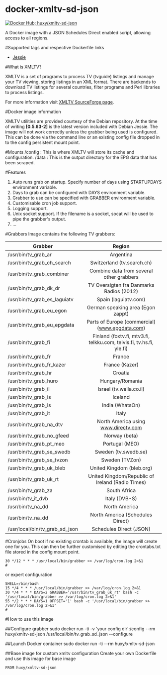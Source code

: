 docker-xmltv-sd-json
======
 [![Docker Hub; huxy/xmltv-sd-json](https://img.shields.io/badge/dockerhub-xmltv--sd--json-blue.svg)](https://registry.hub.docker.com/h/huxy/xmltv-sd-json)

A Docker image with a JSON Schedules Direct enabled script, allowing access to all regions.

#Supported tags and respective Dockerfile links

* [Jessie](https://github.com/HuxyUK/docker-xmltv-sd-json/blob/master/Dockerfile)


#What is XMLTV?

XMLTV is a set of programs to process TV (tvguide) listings and manage your TV viewing, storing listings in an XML format. There are backends to download TV listings for several countries, filter programs and Perl libraries to process listings.

For more information visit [XMLTV SourceForge page](http://sourceforge.net/projects/xmltv/).

#Docker image information

XMLTV utilities are provided courtesy of the Debian repository. At the time of writing **[0.5.63-2]** is the latest version included with Debian Jessie. The image will not work correctly unless the grabber being used is configured. This can be done via the command line or an existing config file dropped in to the config persistent mount point. 

#Mounts
    /config : This is where XMLTV will store its cache and configuration.
    /data   : This is the output directory for the EPG data that has been scraped.
    
#Features
1. Auto runs grab on startup. Specify number of days using STARTUPDAYS environment variable.
2. Days to grab can be configured with DAYS environment variable.
3. Grabber to use can be specified with GRABBER environment variable. 
4. Customisable cron job support.
5. Logging support.
6. Unix socket support. If the filename is a socket, socat will be used to pipe the grabber's output.
7. ...

#Grabbers
Image contains the following TV grabbers:

| Grabber       				        | Region        													                              |
| ----------------------------- |:---------------------------------------------------------------------:|
| /usr/bin/tv_grab_ar      		  | Argentina 															                              |
| /usr/bin/tv_grab_ch_search	  | Switzerland (tv.search.ch)      										                  |
| /usr/bin/tv_grab_combiner 	  | Combine data from several other grabbers     						            	|
| /usr/bin/tv_grab_dk_dr		    | TV Oversigten fra Danmarks Radios (2012)							              	|
| /usr/bin/tv_grab_es_laguiatv	| Spain (laguiatv.com)											                          	|
| /usr/bin/tv_grab_eu_egon		  | German speaking area (Egon zappt)										                  |
| /usr/bin/tv_grab_eu_epgdata	  | Parts of Europe (commercial) (www.epgdata.com)					            	|
| /usr/bin/tv_grab_fi			      | Finland (foxtv.fi, mtv3.fi, telkku.com, telvis.fi, tv.hs.fi, yle.fi)	|
| /usr/bin/tv_grab_fr			      | France															                                	|
| /usr/bin/tv_grab_fr_kazer		  | France (Kazer)														                            |
| /usr/bin/tv_grab_hr		      	| Croatia															                                  |
| /usr/bin/tv_grab_huro			    | Hungary/Romania													                            	|
| /usr/bin/tv_grab_il			      | Israel (tv.walla.co.il)												                        |
| /usr/bin/tv_grab_is			      | Iceland																                                |
| /usr/bin/tv_grab_is			      | India (WhatsOn)														                            |
| /usr/bin/tv_grab_it			      | Italy																	                                |
| /usr/bin/tv_grab_na_dtv		    | North America using www.directv.com									                  |
| /usr/bin/tv_grab_no_gfeed		  | Norway (beta)														  	                          |
| /usr/bin/tv_grab_pt_meo		    | Portugal (MEO)														                            |
| /usr/bin/tv_grab_se_swedb		  | Sweden (tv.swedb.se)													                        |
| /usr/bin/tv_grab_se_tvzon		  | Sweden (TVZon)														                            |
| /usr/bin/tv_grab_uk_bleb		  | United Kingdom (bleb.org)												                      |
| /usr/bin/tv_grab_uk_rt		    | United Kingdom/Republic of Ireland (Radio Times)						          |
| /usr/bin/tv_grab_za			      | South Africa															                            |
| /usr/bin/tv_it_dvb			      | Italy (DVB-S)															                            |
| /usr/bin/tv_na_dd				      | North America 														                            |
| /usr/bin/tv_na_dd				      | North America (Schedules Direct)										                  |
| /usr/local/bin/tv_grab_sd_json| Schedules Direct (JSON)												                        |

#Cronjobs
On boot if no existing crontab is available, the image will create one for you. This can then be further customised by editing the crontabs.txt file stored in the config mount point. 
```shell
30 */12 * * * /usr/local/bin/grabber >> /var/log/cron.log 2>&1
#
```

or expert configuration
```shell
SHELL=/bin/bash
15 */4 * * * /usr/local/bin/grabber >> /var/log/cron.log 2>&1
30 */4 * * * DAYS=2 GRABBER='/usr/bin/tv_grab_uk_rt' bash -c '/usr/local/bin/grabber >> /var/log/cron.log 2>&1'
55 */2 * * * DAYS=1 OFFSET='1' bash -c '/usr/local/bin/grabber >> /var/log/cron.log 2>&1'
#
```
#How to use this image

##Configure grabber
    sudo docker run -ti -v 'your config dir':/config --rm huxy/xmltv-sd-json /usr/local/bin/tv_grab_sd_json --configure
  
##Launch Docker container
    sudo docker run -ti --rm huxy/xmltv-sd-json 

##Base image for custom xmltv configuration
Create your own Dockerfile and use this image for base image

    FROM huxy/xmltv-sd-json
